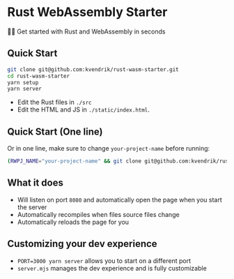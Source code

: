 # Rust WebAssembly Starter

🏃‍♂️ Get started with Rust and WebAssembly in seconds

## Quick Start

```bash
git clone git@github.com:kvendrik/rust-wasm-starter.git
cd rust-wasm-starter
yarn setup
yarn server
```

- Edit the Rust files in `./src`
- Edit the HTML and JS in `./static/index.html`.

## Quick Start (One line)

Or in one line, make sure to change `your-project-name` before running:

```bash
(RWPJ_NAME="your-project-name" && git clone git@github.com:kvendrik/rust-wasm-starter.git $RWPJ_NAME && cd $RWPJ_NAME && yarn setup && yarn server)
```

## What it does

- Will listen on port `8080` and automatically open the page when you start the server
- Automatically recompiles when files source files change
- Automatically reloads the page for you

## Customizing your dev experience

- `PORT=3000 yarn server` allows you to start on a different port
- `server.mjs` manages the dev experience and is fully customizable
